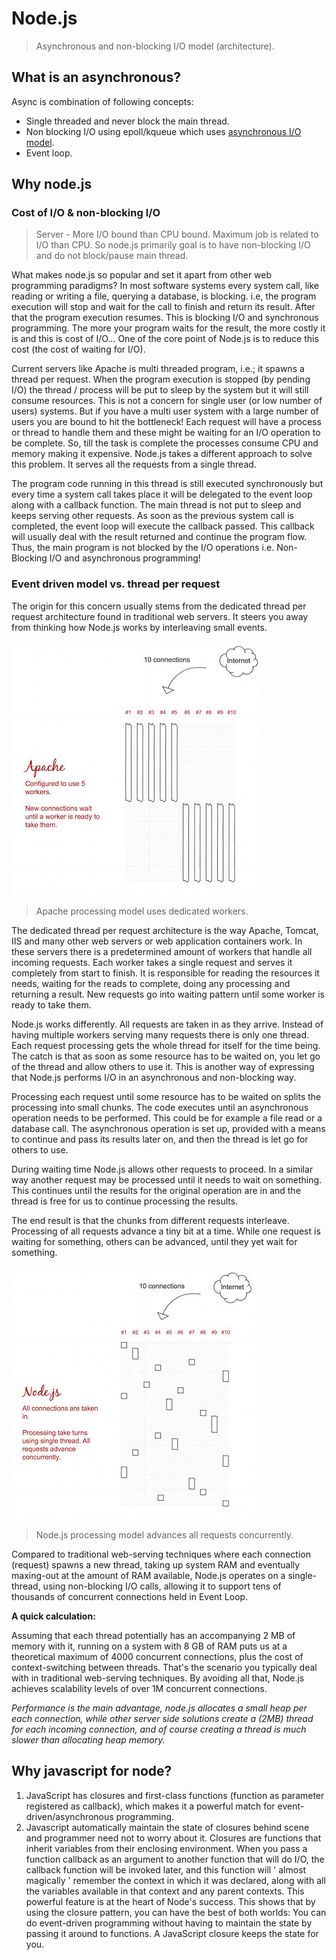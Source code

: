 # Node.js

> Asynchronous and non-blocking I/O model (architecture).

## What is an asynchronous?

Async is combination of following concepts:

* Single threaded and never block the main thread.
* Non blocking I/O using epoll/kqueue which uses [asynchronous I/O model](/computer-science/types-of-io/).
* Event loop.

## Why node.js

### Cost of I/O & non-blocking I/O

> Server - More I/O bound than CPU bound. Maximum job is related to I/O than CPU. So node.js primarily goal is to have non-blocking I/O and do not block/pause main thread.

What makes node.js so popular and set it apart from other web programming paradigms? In most software systems every system call, like reading or writing a file, querying a database, is blocking. i.e, the program execution will stop and wait for the call to finish and return its result. After that the program execution resumes. This is blocking I/O and synchronous programming. The more your program waits for the result, the more costly it is and this is cost of I/O… One of the core point of Node.js is to reduce this cost (the cost of waiting for I/O).

Current servers like Apache is multi threaded program, i.e.; it spawns a thread per request. When the program execution is stopped (by pending I/O) the thread / process will be put to sleep by the system but it will still consume resources. This is not a concern for single user (or low number of users) systems. But if you have a multi user system with a large number of users you are bound to hit the bottleneck! Each request will have a process or thread to handle them and these might be waiting for an I/O operation to be complete. So, till the task is complete the processes consume CPU and memory making it expensive. Node.js takes a different approach to solve this problem. It serves all the requests from a single thread.

The program code running in this thread is still executed synchronously but every time a system call takes place it will be delegated to the event loop along with a callback function. The main thread is not put to sleep and keeps serving other requests. As soon as the previous system call is completed, the event loop will execute the callback passed. This callback will usually deal with the result returned and continue the program flow. Thus, the main program is not blocked by the I/O operations i.e. Non-Blocking I/O and asynchronous programming!

### Event driven model vs. thread per request

The origin for this concern usually stems from the dedicated thread per request architecture found in traditional web servers. It steers you away from thinking how Node.js works by interleaving small events.

![Apache](assets/apache.jpg)

> Apache processing model uses dedicated workers.

The dedicated thread per request architecture is the way Apache, Tomcat, IIS and many other web servers or web application containers work. In these servers there is a predetermined amount of workers that handle all incoming requests. Each worker takes a single request and serves it completely from start to finish. It is responsible for reading the resources it needs, waiting for the reads to complete, doing any processing and returning a result. New requests go into waiting pattern until some worker is ready to take them.

Node.js works differently. All requests are taken in as they arrive. Instead of having multiple workers serving many requests there is only one thread. Each request processing gets the whole thread for itself for the time being. The catch is that as soon as some resource has to be waited on, you let go of the thread and allow others to use it. This is another way of expressing that Node.js performs I/O in an asynchronous and non-blocking way.

Processing each request until some resource has to be waited on splits the processing into small chunks. The code executes until an asynchronous operation needs to be performed. This could be for example a file read or a database call. The asynchronous operation is set up, provided with a means to continue and pass its results later on, and then the thread is let go for others to use.

During waiting time Node.js allows other requests to proceed. In a similar way another request may be processed until it needs to wait on something. This continues until the results for the original operation are in and the thread is free for us to continue processing the results.

The end result is that the chunks from different requests interleave. Processing of all requests advance a tiny bit at a time. While one request is waiting for something, others can be advanced, until they yet wait for something.

![Node.js processing model advances all requests concurrently.](assets/node.jpg)

> Node.js processing model advances all requests concurrently.

Compared to traditional web-serving techniques where each connection (request) spawns a new thread, taking up system RAM and eventually maxing-out at the amount of RAM available, Node.js operates on a single-thread, using non-blocking I/O calls, allowing it to support tens of thousands of concurrent connections held in Event Loop.

**A quick calculation:**

Assuming that each thread potentially has an accompanying 2 MB of memory with it, running on a system with 8 GB of RAM puts us at a theoretical maximum of 4000 concurrent connections, plus the cost of context-switching between threads. That's the scenario you typically deal with in traditional web-serving techniques. By avoiding all that, Node.js achieves scalability levels of over 1M concurrent connections.

_Performance is the main advantage, node.js allocates a small heap per each connection, while other server side solutions create a (2MB) thread for each incoming connection, and of course creating a thread is much slower than allocating heap memory._

## Why javascript for node?

1. JavaScript has closures and first-class functions (function as parameter registered as callback), which makes it a powerful match for event-driven/asynchronous programming.
2. Javascript automatically maintain the state of closures behind scene and programmer need not to worry about it. Closures are functions that inherit variables from their enclosing environment. When you pass a function callback as an argument to another function that will do I/O, the callback function will be invoked later, and this function will ' almost magically ' remember the context in which it was declared, along with all the variables available in that context and any parent contexts. This powerful feature is at the heart of Node's success. This shows that by using the closure pattern, you can have the best of both worlds: You can do event-driven programming without having to maintain the state by passing it around to functions. A JavaScript closure keeps the state for you.
